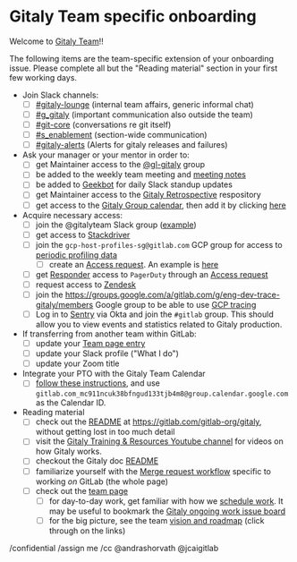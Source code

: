 # Gitaly Team specific onboarding

Welcome to [Gitaly Team](https://about.gitlab.com/handbook/engineering/development/enablement/systems/gitaly/)!!

The following items are the team-specific extension of your onboarding issue.
Please complete all but the "Reading material" section in your first few working days.

- Join Slack channels:
  - [ ] [#gitaly-lounge](https://gitlab.slack.com/archives/gitaly-lounge) (internal team affairs, generic informal chat)
  - [ ] [#g_gitaly](https://gitlab.slack.com/archives/g_gitaly) (important communication also outside the team)
  - [ ] [#git-core](https://gitlab.slack.com/archives/git-core) (conversations re git itself)
  - [ ] [#s_enablement](https://gitlab.slack.com/archives/s_enablement) (section-wide communication)
  - [ ] [#gitaly-alerts](https://gitlab.slack.com/archives/gitaly-alerts) (Alerts for gitaly releases and failures)
- Ask your manager or your mentor in order to:
  - [ ] get Maintainer access to the [@gl-gitaly](https://gitlab.com/groups/gl-gitaly/-/group_members) group
  - [ ] be added to the weekly team meeting and [meeting notes](https://docs.google.com/document/d/1k1hY0ZdeFUnSqF6GUToFaJEtVIN_SjWeaRdx1V0i25E/edit)
  - [ ] be added to [Geekbot](https://app.geekbot.com/dashboard) for daily Slack standup updates
  - [ ] get Maintainer access to the [Gitaly Retrospective](https://gitlab.com/gl-retrospectives/enablement-section/gitaly) respository
  - [ ] get access to the [Gitaly Group calendar](https://calendar.google.com/calendar/embed?src=gitlab.com_mc911ncuk38bfngud133tjb4m8%40group.calendar.google.com&ctz=Europe%2FZurich), then add it by clicking [here](https://calendar.google.com/calendar/u/0?cid=Z2l0bGFiLmNvbV9tYzkxMW5jdWszOGJmbmd1ZDEzM3RqYjRtOEBncm91cC5jYWxlbmRhci5nb29nbGUuY29t)
- Acquire necessary access:
  - [ ] join the @gitalyteam Slack group ([example](https://gitlab.com/gitlab-com/team-member-epics/access-requests/-/issues/15868))
  - [ ] get access to [Stackdriver](https://about.gitlab.com/handbook/engineering/monitoring/#go-services)
  - [ ] join the `gcp-host-profiles-sg@gitlab.com` GCP group for access to [periodic profiling data](https://gitlab.com/gitlab-com/gl-infra/scalability/-/issues/1433#note_901717231)
    - [ ] create an [Access request](https://about.gitlab.com/handbook/business-technology/end-user-services/onboarding-access-requests/access-requests/). An example is [here](https://gitlab.com/gitlab-com/team-member-epics/access-requests/-/issues/24746)
  - [ ] get [Responder](https://www.pagerduty.com/resources/learn/user-roles-permissions/) access to `PagerDuty` through an [Access request](https://about.gitlab.com/handbook/business-technology/end-user-services/onboarding-access-requests/access-requests/) 
  - [ ] request access to [Zendesk](https://about.gitlab.com/handbook/support/internal-support/#requesting-a-zendesk-light-agent-account)
  - [ ] join the https://groups.google.com/a/gitlab.com/g/eng-dev-trace-gitaly/members Google group to be able to use [GCP tracing](https://gitlab.com/gitlab-com/team-member-epics/access-requests/-/issues/21356)
  - [ ] Log in to [Sentry](https://new-sentry.gitlab.net/settings/gitlab/teams/) via Okta and join the `#gitlab` group. This should allow you to view events and statistics related to Gitaly production.
- If transferring from another team within GitLab:
  - [ ] update your [Team page entry](https://about.gitlab.com/handbook/git-page-update/#12-add-yourself-to-the-team-page)
  - [ ] update your Slack profile ("What I do")
  - [ ] update your Zoom title
- Integrate your PTO with the Gitaly Team Calendar
  - [ ]  [follow these instructions](https://about.gitlab.com/handbook/people-group/engineering/team-pto-calendar/#steps), and use `gitlab.com_mc911ncuk38bfngud133tjb4m8@group.calendar.google.com` as the Calendar ID.
- Reading material
  - [ ] check out the [README](https://gitlab.com/gitlab-org/gitaly/-/blob/master/README.md) at https://gitlab.com/gitlab-org/gitaly, without getting lost in too much detail
  - [ ] visit the [Gitaly Training & Resources Youtube channel](https://youtube.com/playlist?list=PL05JrBw4t0KqPMCB7xW1ExIRp6YuD_7_N)
        for videos on how Gitaly works.
  - [ ] checkout the Gitaly doc [README](https://gitlab.com/gitlab-org/gitaly/-/blob/master/doc/README.md)
  - [ ] familiarize yourself with the [Merge request workflow](https://docs.gitlab.com/ee/development/contributing/merge_request_workflow.html) specific to working _on_ GitLab (the whole page)
  - [ ] check out the [team page](https://about.gitlab.com/handbook/engineering/development/enablement/systems/gitaly/)
     - [ ] for day-to-day work, get familiar with how we [schedule work](https://about.gitlab.com/handbook/engineering/development/enablement/systems/gitaly/#working-with-product). It may be useful to bookmark the [Gitaly ongoing work issue board](https://gitlab.com/groups/gitlab-org/-/boards/1140874?label_name%5B%5D=group%3A%3Agitaly&milestone_title=Upcoming)
     - [ ] for the big picture, see the team [vision and roadmap](https://about.gitlab.com/handbook/engineering/development/enablement/systems/gitaly/#roadmap) (click through on the links)

/confidential
/assign me
/cc @andrashorvath @jcaigitlab
